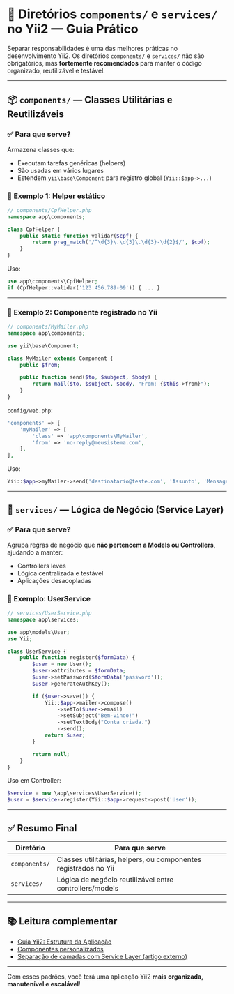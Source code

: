 # 🧩 Diretórios `components/` e `services/` no Yii2 — Guia Prático

Separar responsabilidades é uma das melhores práticas no desenvolvimento Yii2. Os diretórios `components/` e `services/` não são obrigatórios, mas **fortemente recomendados** para manter o código organizado, reutilizável e testável.

---

## 📦 `components/` — Classes Utilitárias e Reutilizáveis

### ✅ Para que serve?

Armazena classes que:
- Executam tarefas genéricas (helpers)
- São usadas em vários lugares
- Estendem `yii\base\Component` para registro global (`Yii::$app->...`)

### 📄 Exemplo 1: Helper estático

```php
// components/CpfHelper.php
namespace app\components;

class CpfHelper {
    public static function validar($cpf) {
        return preg_match('/^\d{3}\.\d{3}\.\d{3}-\d{2}$/', $cpf);
    }
}
```

Uso:
```php
use app\components\CpfHelper;
if (CpfHelper::validar('123.456.789-09')) { ... }
```

---

### 📄 Exemplo 2: Componente registrado no Yii

```php
// components/MyMailer.php
namespace app\components;

use yii\base\Component;

class MyMailer extends Component {
    public $from;

    public function send($to, $subject, $body) {
        return mail($to, $subject, $body, "From: {$this->from}");
    }
}
```

`config/web.php`:
```php
'components' => [
    'myMailer' => [
        'class' => 'app\components\MyMailer',
        'from' => 'no-reply@meusistema.com',
    ],
],
```

Uso:
```php
Yii::$app->myMailer->send('destinatario@teste.com', 'Assunto', 'Mensagem');
```

---

## 🧭 `services/` — Lógica de Negócio (Service Layer)

### ✅ Para que serve?

Agrupa regras de negócio que **não pertencem a Models ou Controllers**, ajudando a manter:
- Controllers leves
- Lógica centralizada e testável
- Aplicações desacopladas

### 📄 Exemplo: UserService

```php
// services/UserService.php
namespace app\services;

use app\models\User;
use Yii;

class UserService {
    public function register($formData) {
        $user = new User();
        $user->attributes = $formData;
        $user->setPassword($formData['password']);
        $user->generateAuthKey();

        if ($user->save()) {
            Yii::$app->mailer->compose()
                ->setTo($user->email)
                ->setSubject("Bem-vindo!")
                ->setTextBody("Conta criada.")
                ->send();
            return $user;
        }

        return null;
    }
}
```

Uso em Controller:
```php
$service = new \app\services\UserService();
$user = $service->register(Yii::$app->request->post('User'));
```

---

## ✅ Resumo Final

| Diretório     | Para que serve                                                 |
|---------------|----------------------------------------------------------------|
| `components/` | Classes utilitárias, helpers, ou componentes registrados no Yii|
| `services/`   | Lógica de negócio reutilizável entre controllers/models        |

---

## 📚 Leitura complementar

- [Guia Yii2: Estrutura da Aplicação](https://www.yiiframework.com/doc/guide/2.0/en/structure-overview)
- [Componentes personalizados](https://www.yiiframework.com/doc/guide/2.0/en/structure-application-components)
- [Separação de camadas com Service Layer (artigo externo)](https://en.wikipedia.org/wiki/Service_layer_pattern)

---

Com esses padrões, você terá uma aplicação Yii2 **mais organizada, manutenível e escalável**!